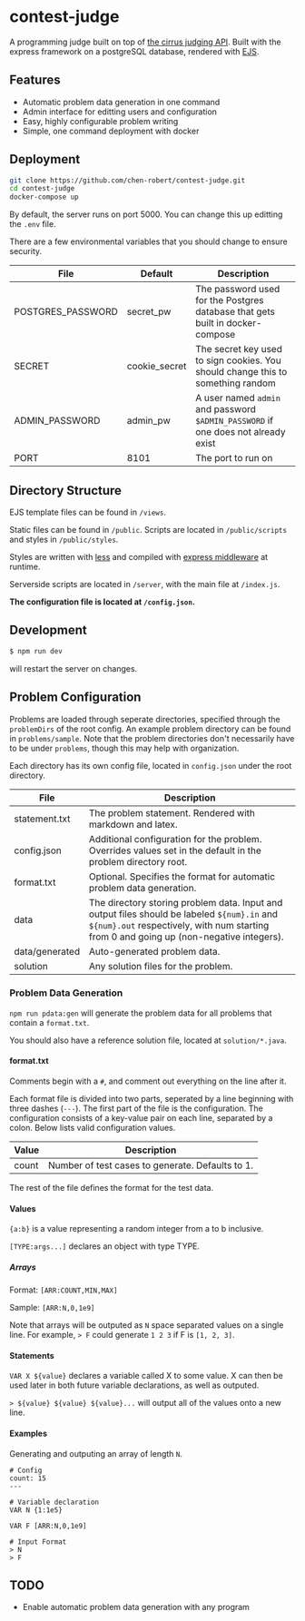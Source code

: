 # contest-judge

A programming judge built on top of [the cirrus judging API](https://github.com/chen-robert/cirrus). Built with the express framework on a postgreSQL database, rendered with [EJS](https://ejs.co/).

## Features

- Automatic problem data generation in one command
- Admin interface for editting users and configuration
- Easy, highly configurable problem writing
- Simple, one command deployment with docker

## Deployment

```bash
git clone https://github.com/chen-robert/contest-judge.git
cd contest-judge
docker-compose up
```

By default, the server runs on port 5000. You can change this up editting the `.env` file.

There are a few environmental variables that you should change to ensure security.

File | Default | Description
--- | --- | ---
POSTGRES_PASSWORD | secret_pw | The password used for the Postgres database that gets built in docker-compose
SECRET | cookie_secret | The secret key used to sign cookies. You should change this to something random
ADMIN_PASSWORD | admin_pw | A user named `admin` and password `$ADMIN_PASSWORD` if one does not already exist
PORT | 8101 | The port to run on

## Directory Structure

EJS template files can be found in `/views`.

Static files can be found in `/public`. Scripts are located in `/public/scripts` and styles in `/public/styles`.

Styles are written with [less](http://lesscss.org/) and compiled with [express middleware](https://github.com/emberfeather/less.js-middleware) at runtime.

Serverside scripts are located in `/server`, with the main file at `/index.js`.

**The configuration file is located at `/config.json`.**

## Development

```bash
$ npm run dev
```

will restart the server on changes.

## Problem Configuration

Problems are loaded through seperate directories, specified through the `problemDirs` of the root config. An example problem directory can be found in `problems/sample`. Note that the problem directories don't necessarily have to be under `problems`, though this may help with organization.

Each directory has its own config file, located in `config.json` under the root directory.

File | Description
--- | ---
statement.txt | The problem statement. Rendered with markdown and latex.
config.json | Additional configuration for the problem. Overrides values set in the default in the problem directory root.
format.txt | Optional. Specifies the format for automatic problem data generation.
data | The directory storing problem data. Input and output files should be labeled `${num}.in` and `${num}.out` respectively, with num starting from 0 and going up (non-negative integers).
data/generated | Auto-generated problem data.
solution | Any solution files for the problem.

### Problem Data Generation

`npm run pdata:gen` will generate the problem data for all problems that contain a `format.txt`.

You should also have a reference solution file, located at `solution/*.java`. 

#### format.txt

Comments begin with a `#`, and comment out everything on the line after it.

Each format file is divided into two parts, seperated by a line beginning with three dashes (`---`). The first part of the file is the configuration. The configuration consists of a key-value pair on each line, separated by a colon. Below lists valid configuration values.

Value | Description
--- | ---
count | Number of test cases to generate. Defaults to 1.

The rest of the file defines the format for the test data. 

#### Values

`{a:b}` is a value representing a random integer from a to b inclusive.

`[TYPE:args...]` declares an object with type TYPE.

##### Arrays

Format: `[ARR:COUNT,MIN,MAX]`

Sample: `[ARR:N,0,1e9]`

Note that arrays will be outputed as `N` space separated values on a single line. For example, `> F` could generate `1 2 3` if F is `[1, 2, 3]`.

#### Statements

`VAR X ${value}` declares a variable called X to some value. X can then be used later in both future variable declarations, as well as outputed.

`> ${value} ${value} ${value}...` will output all of the values onto a new line.

#### Examples

Generating and outputing an array of length `N`.

```
# Config
count: 15
---

# Variable declaration
VAR N {1:1e5}

VAR F [ARR:N,0,1e9]

# Input Format
> N
> F
```

## TODO

- Enable automatic problem data generation with any program
